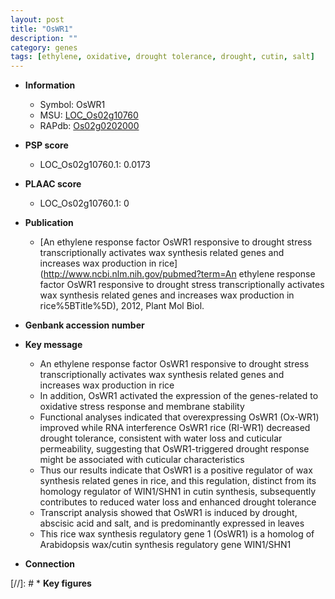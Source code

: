 ```yaml
---
layout: post
title: "OsWR1"
description: ""
category: genes
tags: [ethylene, oxidative, drought tolerance, drought, cutin, salt]
---
```


* **Information**  
    + Symbol: OsWR1  
    + MSU: [LOC_Os02g10760](http://rice.plantbiology.msu.edu/cgi-bin/ORF_infopage.cgi?orf=LOC_Os02g10760)  
    + RAPdb: [Os02g0202000](http://rapdb.dna.affrc.go.jp/viewer/gbrowse_details/irgsp1?name=Os02g0202000)  

* **PSP score**  
    + LOC_Os02g10760.1: 0.0173 

* **PLAAC score**  
    + LOC_Os02g10760.1: 0 

* **Publication**  
    + [An ethylene response factor OsWR1 responsive to drought stress transcriptionally activates wax synthesis related genes and increases wax production in rice](http://www.ncbi.nlm.nih.gov/pubmed?term=An ethylene response factor OsWR1 responsive to drought stress transcriptionally activates wax synthesis related genes and increases wax production in rice%5BTitle%5D), 2012, Plant Mol Biol.

* **Genbank accession number**  

* **Key message**  
    + An ethylene response factor OsWR1 responsive to drought stress transcriptionally activates wax synthesis related genes and increases wax production in rice
    + In addition, OsWR1 activated the expression of the genes-related to oxidative stress response and membrane stability
    + Functional analyses indicated that overexpressing OsWR1 (Ox-WR1) improved while RNA interference OsWR1 rice (RI-WR1) decreased drought tolerance, consistent with water loss and cuticular permeability, suggesting that OsWR1-triggered drought response might be associated with cuticular characteristics
    + Thus our results indicate that OsWR1 is a positive regulator of wax synthesis related genes in rice, and this regulation, distinct from its homology regulator of WIN1/SHN1 in cutin synthesis, subsequently contributes to reduced water loss and enhanced drought tolerance
    + Transcript analysis showed that OsWR1 is induced by drought, abscisic acid and salt, and is predominantly expressed in leaves
    + This rice wax synthesis regulatory gene 1 (OsWR1) is a homolog of Arabidopsis wax/cutin synthesis regulatory gene WIN1/SHN1

* **Connection**  

[//]: # * **Key figures**  


